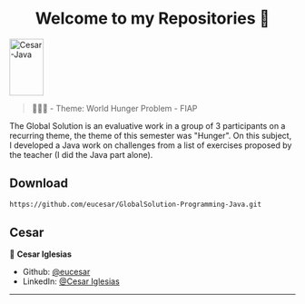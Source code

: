 <h1 align="center">Welcome to my Repositories 🤝</h1>
<p>
   <img align="center" alt="Cesar-Java" height="100" width="60" src="https://cdn.jsdelivr.net/gh/devicons/devicon/icons/java/java-original.svg">
</p>

> 🌱👨‍💻 - Theme: World Hunger Problem - FIAP

The Global Solution is an evaluative work in a group of 3 participants on a recurring theme, the theme of this semester was "Hunger". On this subject, I developed a Java work on challenges from a list of exercises proposed by the teacher (I did the Java part alone).

## Download

```sh
https://github.com/eucesar/GlobalSolution-Programming-Java.git
```

## Cesar

👤 **Cesar Iglesias**

* Github: [@eucesar](https://github.com/eucesar)
* LinkedIn: [@Cesar Iglesias](https://www.linkedin.com/in/cesar-iglesias-tecnologia/)

***

